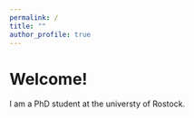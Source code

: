 ```yaml
---
permalink: /
title: ""
author_profile: true
---
```


Welcome!
======
I am a PhD student at the universty of Rostock.